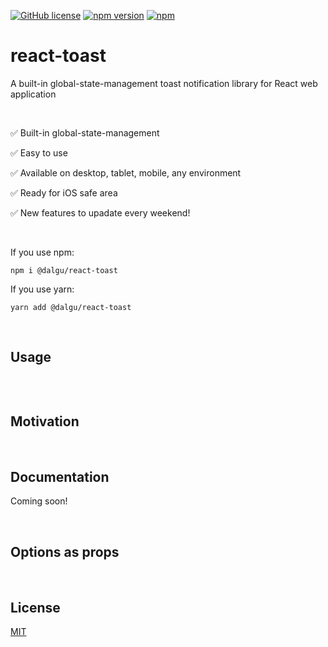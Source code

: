 [![GitHub license](https://img.shields.io/badge/license-MIT-blue.svg)](https://github.com/facebook/react/blob/main/LICENSE)
[![npm version](https://img.shields.io/npm/v/@dalgu/react-toast.svg)](https://www.npmjs.com/package/@dalgu/react-toast)
[![npm](https://img.shields.io/npm/dm/@dalgu/react-toast.svg)](https://www.npmjs.com/package/@dalgu/react-toast)

# react-toast

A built-in global-state-management toast notification library for React web application

<br/>

✅ Built-in global-state-management

✅ Easy to use

✅ Available on desktop, tablet, mobile, any environment

✅ Ready for iOS safe area

✅ New features to upadate every weekend!

<br/>

If you use npm:

```
npm i @dalgu/react-toast
```

If you use yarn:

```
yarn add @dalgu/react-toast
```

<br/>

## Usage

```jsx

```

<br/>

## Motivation

<br/>

## Documentation

Coming soon!

<br/>

## Options as props

<br/>

## License

[MIT](https://github.com/dalgudot/react-toast/blob/main/LICENSE)
